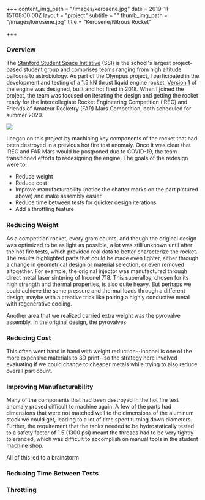 +++
content_img_path = "/images/kerosene.jpg"
date = 2019-11-15T08:00:00Z
layout = "project"
subtitle = ""
thumb_img_path = "/images/kerosene.jpg"
title = "Kerosene/Nitrous Rocket"

+++
### Overview

The [Stanford Student Space Initiative](https://stanfordssi.org/) (SSI) is the school's largest project-based student group and comprises teams ranging from high altitude balloons to astrobiology. As part of the Olympus project, I participated in the development and testing of a 1.5 kN thrust liquid engine rocket. [Version 1](https://arc.aiaa.org/doi/10.2514/6.2019-4231) of the engine was designed, built and hot fired in 2018. When I joined the project, the team was focused on iterating the design and getting the rocket ready for the Intercollegiate Rocket Engineering Competition (IREC) and Friends of Amateur Rocketry (FAR) Mars Competition, both scheduled for summer 2020.

![](/images/lathe.jpg)

I began on this project by machining key components of the rocket that had been destroyed in a previous hot fire test anomaly. Once it was clear that IREC and FAR Mars would be postponed due to COVID-19, the team transitioned efforts to redesigning the engine. The goals of the redesign were to:

* Reduce weight
* Reduce cost
* Improve manufacturability (notice the chatter marks on the part pictured above) and make assembly easier
* Reduce time between tests for quicker design iterations
* Add a throttling feature

### Reducing Weight

As a competition rocket, every gram counts, and though the original design was optimized to be as light as possible, a lot was still unknown until after the hot fire tests, which provided real data to better characterize the rocket. The results highlighted parts that could be made even lighter, either through a change in geometrical design or material selection, or even removed altogether. For example, the original injector was manufactured through direct metal laser sintering of Inconel 718. This superalloy, chosen for its high strength and thermal properties, is also quite heavy. But perhaps we could achieve the same pressure and thermal loads through a different design, maybe with a creative trick like pairing a highly conductive metal with regenerative cooling.

Another area that we realized carried extra weight was the pyrovalve assembly. In the original design, the pyrovalves

### Reducing Cost

This often went hand in hand with weight reduction--Inconel is one of the more expensive materials to 3D print--so the strategy here involved evaluating if we could change to cheaper metals while trying to also reduce overall part count.

### Improving Manufacturability

Many of the components that had been destroyed in the hot fire test anomaly proved difficult to machine again. A few of the parts had dimensions that were not matched well to the dimensions of the aluminum stock we could get, leading to a lot of time spent turning down diameters. Further, the requirement that the tanks needed to be hydrostatically tested to a safety factor of 1.5 (1300 psi) meant the threads had to be very tightly toleranced, which was difficult to accomplish on manual tools in the student machine shop. 

All of this led to a brainstorm

### Reducing Time Between Tests

### Throttling